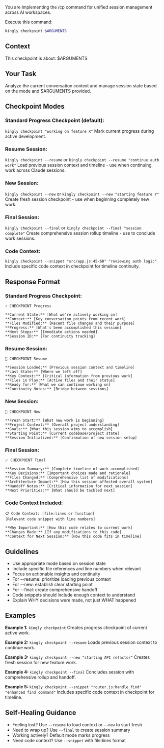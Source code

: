 You are implementing the /cp command for unified session management across AI workspaces.

Execute this command:
```bash
kingly checkpoint $ARGUMENTS
```

## Context
This checkpoint is about: $ARGUMENTS

## Your Task
Analyze the current conversation context and manage session state based on the mode and $ARGUMENTS provided.

## Checkpoint Modes

### Standard Progress Checkpoint (default):
`kingly checkpoint "working on feature X"`
Mark current progress during active development.

### Resume Session:
`kingly checkpoint --resume` or `kingly checkpoint --resume "continue auth work"`
Load previous session context and timeline - use when continuing work across Claude sessions.

### New Session:
`kingly checkpoint --new` or `kingly checkpoint --new "starting feature Y"`
Create fresh session checkpoint - use when beginning completely new work.

### Final Session:
`kingly checkpoint --final` or `kingly checkpoint --final "session complete"`
Create comprehensive session rollup timeline - use to conclude work sessions.

### Code Context:
`kingly checkpoint --snippet "src/app.js:45-60" "reviewing auth logic"`
Include specific code context in checkpoint for timeline continuity.

## Response Format

### Standard Progress Checkpoint:
```
⚡ CHECKPOINT Progress

**Current State:** [What we're actively working on]
**Context:** [Key conversation points from recent work]
**Files Modified:** [Recent file changes and their purpose]
**Progress:** [What's been accomplished this session]
**Next Steps:** [Immediate actions needed]
**Session ID:** [For continuity tracking]
```

### Resume Session:
```
🔄 CHECKPOINT Resume

**Session Loaded:** [Previous session context and timeline]
**Last State:** [Where we left off]
**Key Context:** [Critical information from previous work]
**Files in Play:** [Active files and their status]
**Ready for:** [What we can continue working on]
**Continuity Notes:** [Bridge between sessions]
```

### New Session:
```
🚀 CHECKPOINT New

**Fresh Start:** [What new work is beginning]
**Project Context:** [Overall project understanding]
**Goals:** [What this session aims to accomplish]
**Starting Point:** [Current codebase/project state]
**Session Initialized:** [Confirmation of new session setup]
```

### Final Session:
```
✅ CHECKPOINT Final

**Session Summary:** [Complete timeline of work accomplished]
**Key Decisions:** [Important choices made and rationale]
**Files Changed:** [Comprehensive list of modifications]
**Architecture Impact:** [How this session affected overall system]
**Handoff Notes:** [Critical information for next session]
**Next Priorities:** [What should be tackled next]
```

### Code Context Included:
```
📋 Code Context: [file:lines or function]
[Relevant code snippet with line numbers]

**Why Important:** [How this code relates to current work]
**Changes Made:** [If any modifications to this code]
**Context for Next Session:** [How this code fits in timeline]
```

## Guidelines
- Use appropriate mode based on session state
- Include specific file references and line numbers when relevant
- Focus on actionable insights and continuity
- For --resume: prioritize loading previous context
- For --new: establish clear starting point
- For --final: create comprehensive handoff
- Code snippets should include enough context to understand
- Explain WHY decisions were made, not just WHAT happened

## Examples

**Example 1:** `kingly checkpoint`
Creates progress checkpoint of current active work.

**Example 2:** `kingly checkpoint --resume`
Loads previous session context to continue work.

**Example 3:** `kingly checkpoint --new "starting API refactor"`
Creates fresh session for new feature work.

**Example 4:** `kingly checkpoint --final`
Concludes session with comprehensive rollup and handoff.

**Example 5:** `kingly checkpoint --snippet "router.js:handle_find" "enhanced find command"`
Includes specific code context in checkpoint for timeline.

## Self-Healing Guidance
- Feeling lost? Use `--resume` to load context or `--new` to start fresh
- Need to wrap up? Use `--final` to create session summary
- Working actively? Default mode marks progress
- Need code context? Use `--snippet` with file:lines format